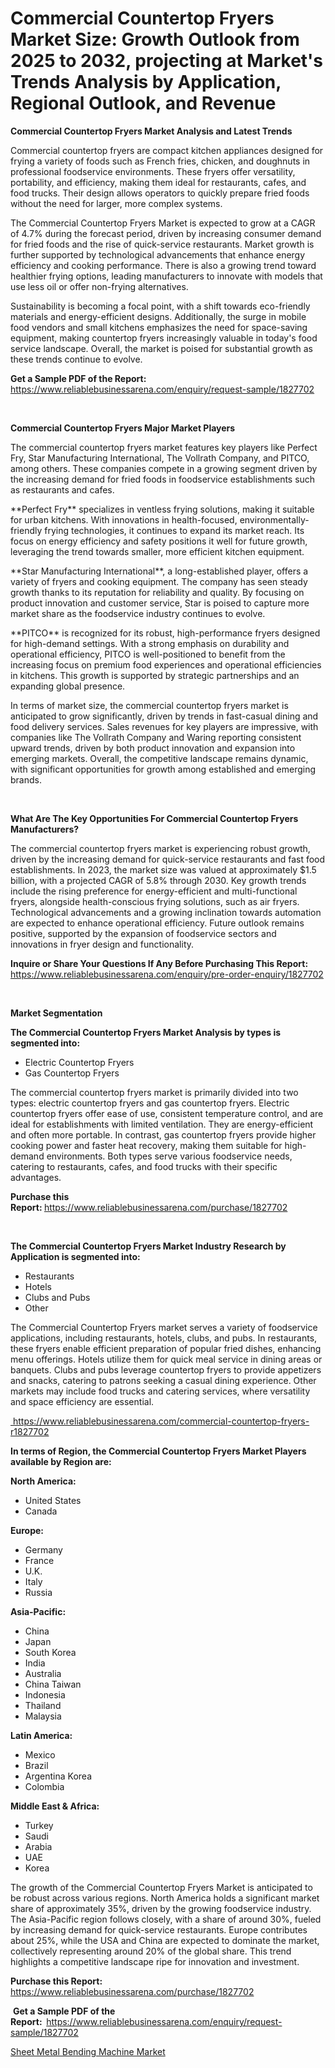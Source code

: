 <p><h1>Commercial Countertop Fryers Market Size: Growth Outlook from 2025 to 2032, projecting at Market's Trends Analysis by Application, Regional Outlook, and Revenue</h1></p><p><strong>Commercial Countertop Fryers Market Analysis and Latest Trends</strong></p>
<p><p>Commercial countertop fryers are compact kitchen appliances designed for frying a variety of foods such as French fries, chicken, and doughnuts in professional foodservice environments. These fryers offer versatility, portability, and efficiency, making them ideal for restaurants, cafes, and food trucks. Their design allows operators to quickly prepare fried foods without the need for larger, more complex systems.</p><p>The Commercial Countertop Fryers Market is expected to grow at a CAGR of 4.7% during the forecast period, driven by increasing consumer demand for fried foods and the rise of quick-service restaurants. Market growth is further supported by technological advancements that enhance energy efficiency and cooking performance. There is also a growing trend toward healthier frying options, leading manufacturers to innovate with models that use less oil or offer non-frying alternatives. </p><p>Sustainability is becoming a focal point, with a shift towards eco-friendly materials and energy-efficient designs. Additionally, the surge in mobile food vendors and small kitchens emphasizes the need for space-saving equipment, making countertop fryers increasingly valuable in today's food service landscape. Overall, the market is poised for substantial growth as these trends continue to evolve.</p></p>
<p><strong>Get a Sample PDF of the Report:&nbsp;</strong> <a href="https://www.reliablebusinessarena.com/enquiry/request-sample/1827702?utm_campaign=3014&utm_medium=2&utm_source=Github&utm_content=ia&utm_term=11042025&utm_id=commercial-countertop-fryers">https://www.reliablebusinessarena.com/enquiry/request-sample/1827702</a></p>
<p>&nbsp;</p>
<p><strong>Commercial Countertop Fryers Major Market Players</strong></p>
<p><p>The commercial countertop fryers market features key players like Perfect Fry, Star Manufacturing International, The Vollrath Company, and PITCO, among others. These companies compete in a growing segment driven by the increasing demand for fried foods in foodservice establishments such as restaurants and cafes.</p><p>**Perfect Fry** specializes in ventless frying solutions, making it suitable for urban kitchens. With innovations in health-focused, environmentally-friendly frying technologies, it continues to expand its market reach. Its focus on energy efficiency and safety positions it well for future growth, leveraging the trend towards smaller, more efficient kitchen equipment.</p><p>**Star Manufacturing International**, a long-established player, offers a variety of fryers and cooking equipment. The company has seen steady growth thanks to its reputation for reliability and quality. By focusing on product innovation and customer service, Star is poised to capture more market share as the foodservice industry continues to evolve.</p><p>**PITCO** is recognized for its robust, high-performance fryers designed for high-demand settings. With a strong emphasis on durability and operational efficiency, PITCO is well-positioned to benefit from the increasing focus on premium food experiences and operational efficiencies in kitchens. This growth is supported by strategic partnerships and an expanding global presence.</p><p>In terms of market size, the commercial countertop fryers market is anticipated to grow significantly, driven by trends in fast-casual dining and food delivery services. Sales revenues for key players are impressive, with companies like The Vollrath Company and Waring reporting consistent upward trends, driven by both product innovation and expansion into emerging markets. Overall, the competitive landscape remains dynamic, with significant opportunities for growth among established and emerging brands.</p></p>
<p>&nbsp;</p>
<p><strong>What Are The Key Opportunities For Commercial Countertop Fryers Manufacturers?</strong></p>
<p><p>The commercial countertop fryers market is experiencing robust growth, driven by the increasing demand for quick-service restaurants and fast food establishments. In 2023, the market size was valued at approximately $1.5 billion, with a projected CAGR of 5.8% through 2030. Key growth trends include the rising preference for energy-efficient and multi-functional fryers, alongside health-conscious frying solutions, such as air fryers. Technological advancements and a growing inclination towards automation are expected to enhance operational efficiency. Future outlook remains positive, supported by the expansion of foodservice sectors and innovations in fryer design and functionality.</p></p>
<p><strong>Inquire or Share Your Questions If Any Before Purchasing This Report:</strong> <a href="https://www.reliablebusinessarena.com/enquiry/pre-order-enquiry/1827702?utm_campaign=3014&utm_medium=2&utm_source=Github&utm_content=ia&utm_term=11042025&utm_id=commercial-countertop-fryers">https://www.reliablebusinessarena.com/enquiry/pre-order-enquiry/1827702</a></p>
<p>&nbsp;</p>
<p><strong>Market Segmentation</strong></p>
<p><strong>The Commercial Countertop Fryers Market Analysis by types is segmented into:</strong></p>
<p><ul><li>Electric Countertop Fryers</li><li>Gas Countertop Fryers</li></ul></p>
<p><p>The commercial countertop fryers market is primarily divided into two types: electric countertop fryers and gas countertop fryers. Electric countertop fryers offer ease of use, consistent temperature control, and are ideal for establishments with limited ventilation. They are energy-efficient and often more portable. In contrast, gas countertop fryers provide higher cooking power and faster heat recovery, making them suitable for high-demand environments. Both types serve various foodservice needs, catering to restaurants, cafes, and food trucks with their specific advantages.</p></p>
<p><strong>Purchase this Report:&nbsp;</strong><a href="https://www.reliablebusinessarena.com/purchase/1827702?utm_campaign=3014&utm_medium=2&utm_source=Github&utm_content=ia&utm_term=11042025&utm_id=commercial-countertop-fryers">https://www.reliablebusinessarena.com/purchase/1827702</a></p>
<p>&nbsp;</p>
<p><strong>The Commercial Countertop Fryers Market Industry Research by Application is segmented into:</strong></p>
<p><ul><li>Restaurants</li><li>Hotels</li><li>Clubs and Pubs</li><li>Other</li></ul></p>
<p><p>The Commercial Countertop Fryers market serves a variety of foodservice applications, including restaurants, hotels, clubs, and pubs. In restaurants, these fryers enable efficient preparation of popular fried dishes, enhancing menu offerings. Hotels utilize them for quick meal service in dining areas or banquets. Clubs and pubs leverage countertop fryers to provide appetizers and snacks, catering to patrons seeking a casual dining experience. Other markets may include food trucks and catering services, where versatility and space efficiency are essential.</p></p>
<p><a href="https://www.reliablebusinessarena.com/commercial-countertop-fryers-r1827702?utm_campaign=3014&utm_medium=2&utm_source=Github&utm_content=ia&utm_term=11042025&utm_id=commercial-countertop-fryers">&nbsp;https://www.reliablebusinessarena.com/commercial-countertop-fryers-r1827702</a></p>
<p><strong>In terms of Region, the Commercial Countertop Fryers Market Players available by Region are:</strong></p>
<p>
    <p> <strong> North America: </strong>
        <ul>
            <li>United States</li>
            <li>Canada</li>
        </ul>
        </p> 
    <p> <strong> Europe: </strong>
        <ul>
            <li>Germany</li>
            <li>France</li>
            <li>U.K.</li>
            <li>Italy</li>
            <li>Russia</li>
        </ul>
        </p> 
    <p> <strong> Asia-Pacific: </strong>
        <ul>
            <li>China</li>
            <li>Japan</li>
            <li>South Korea</li>
            <li>India</li>
            <li>Australia</li>
            <li>China Taiwan</li>
            <li>Indonesia</li>
            <li>Thailand</li>
            <li>Malaysia</li>
        </ul>
        </p> 
    <p> <strong> Latin America: </strong>
        <ul>
            <li>Mexico</li>
            <li>Brazil</li>
            <li>Argentina Korea</li>
            <li>Colombia</li>
        </ul>
        </p> 
    <p> <strong> Middle East & Africa: </strong>
        <ul>
            <li>Turkey</li>
            <li>Saudi</li>
            <li>Arabia</li>
            <li>UAE</li>
            <li>Korea</li>
        </ul>
    </p>
    </p>
<p><p>The growth of the Commercial Countertop Fryers Market is anticipated to be robust across various regions. North America holds a significant market share of approximately 35%, driven by the growing foodservice industry. The Asia-Pacific region follows closely, with a share of around 30%, fueled by increasing demand for quick-service restaurants. Europe contributes about 25%, while the USA and China are expected to dominate the market, collectively representing around 20% of the global share. This trend highlights a competitive landscape ripe for innovation and investment.</p></p>
<p><strong>Purchase this Report: </strong><a href="https://www.reliablebusinessarena.com/purchase/1827702?utm_campaign=3014&utm_medium=2&utm_source=Github&utm_content=ia&utm_term=11042025&utm_id=commercial-countertop-fryers">https://www.reliablebusinessarena.com/purchase/1827702</a></p>
<p>&nbsp;<strong>Get a Sample PDF of the Report:&nbsp;&nbsp;</strong><a href="https://www.reliablebusinessarena.com/enquiry/request-sample/1827702?utm_campaign=3014&utm_medium=2&utm_source=Github&utm_content=ia&utm_term=11042025&utm_id=commercial-countertop-fryers">https://www.reliablebusinessarena.com/enquiry/request-sample/1827702</a></p>
<p><strong></strong></p>
<p><p><a href="https://github.com/lindaopodray/Market-Research-Report-List-1/blob/main/sheet-metal-bending-machine-market.md?utm_campaign=3014&utm_medium=2&utm_source=Github&utm_content=ia&utm_term=11042025&utm_id=commercial-countertop-fryers">Sheet Metal Bending Machine Market</a></p></p>